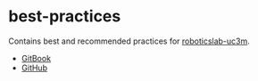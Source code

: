 # best-practices

Contains best and recommended practices for [roboticslab-uc3m](https://github.com/roboticslab-uc3m).

- [GitBook](https://www.gitbook.com/book/roboticslab-uc3m/best-practices)
- [GitHub](https://github.com/roboticslab-uc3m/best-practices)

